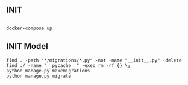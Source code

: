 ## INIT

##
```
docker-compose up
```

## INIT Model
```
find . -path "*/migrations/*.py" -not -name "__init__.py" -delete
find ./ -name "__pycache__" -exec rm -rf {} \;
python manage.py makemigrations
python manage.py migrate
```